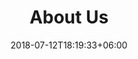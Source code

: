---
title: "About Us"
date: 2018-07-12T18:19:33+06:00
heading : "Junior Ux Designer"
description : "I started to learn web design about 2 years ago. First I completed a basic web designer course in a local educational institution and after that I'm started to learn from online resources for example Udemy.com and other self education sources, to get to know up-to-date technologies. 
Mainly I'm interested in UX design, but I also started learn HTML and CSS and practicing sitebuilding to really understand how applications UI builds up which I design and prototype in Adobe XD or Figma. I use Bulma as a frontend framework, and I'm started to use Zeplin for my works too.

I'm working on a high traffic (it has about 50 million visitors per day) tube website and mobile applications UX design, but I have quite a lot practice projects too."
expertise_title: "Skills"
expertise_sectors: ["UX Design", "Prototyping", "Figma", "Adobe XD",  "UI Design", "Agile methodologies", "HTML", "CSS", "Bulma CSS Framework"]
---
